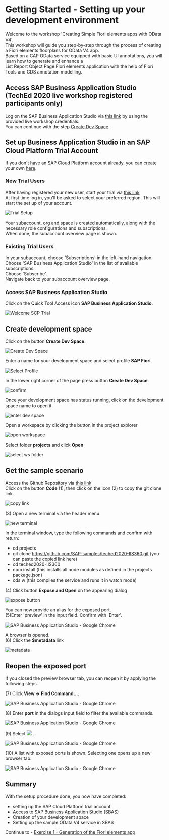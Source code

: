 # Getting Started - Setting up your development environment

Welcome to the workshop 'Creating Simple Fiori elements apps with OData V4'.\
This workshop will guide you step-by-step through the process of creating a Fiori elements floorplans for OData V4 app.\
Based on a CAP OData service equipped with basic UI annotations, you will learn how to generate and enhance a\
List Report Object Page Fiori elements application with the help of Fiori Tools and CDS annotation modelling.

## Access SAP Business Application Studio (TechEd 2020 live workshop registered participants only)

Log on the SAP Business Application Studio via [this link](https://sap-ux-teched.cry10cf.int.applicationstudio.cloud.sap/index.html) by using the provided live workshop credentials.\
You can continue with the step [Create Dev Space](#create-dev-space).

## Set up Business Application Studio in an SAP Cloud Platform Trial Account

If you don't have an SAP Cloud Platform account already, you can create your own [here](https://www.sap.com/products/cloud-platform/get-started.html).

### New Trial Users

After having registered your new user, start your trial via [this link](https://account.hanatrial.ondemand.com/register)\
At first time log in, you'll be asked to select your preferred region.
This will start the set up of your account.

![Trial Setup](../ex0/images/00_00_0010.png)

Your subaccount, org and space is created automatically, along with the necessary role configurations and subscriptions.\
When done, the subaccount overview page is shown.

### Existing Trial Users

In your subaccount, choose 'Subscriptions' in the left-hand navigation.\
Choose 'SAP Business Application Studio' in the list of available subscriptions.\
Choose 'Subscribe'.\
Navigate back to your subaccount overview page.

### Access SAP Business Application Studio

Click on the Quick Tool Access icon **SAP Business Application Studio**.

![Welcome SCP Trial](../ex0/images/00_00_0020.png)

## Create development space

Click on the button **Create Dev Space**.

![Create Dev Space](../ex0/images/00_00_0030.png)

Enter a name for your development space and select profile **SAP Fiori**.

![Select Profile](../ex0/images/00_00_0040.png)

In the lower right corner of the page press button **Create Dev Space**.

![confirm](../ex0/images/00_00_0050.png)<br>

Once your development space has status running, click on the development space name to open it.

![enter dev space](../ex0/images/00_00_0060.png)

Open a workspace by clicking the button in the project explorer

![open workspace](../ex0/images/00_00_0065.png)

Select folder **projects** and click **Open**

![select ws folder](../ex0/images/00_00_0066.png)

## Get the sample scenario

Access the Github Repository via [this link](https://github.com/SAP-samples/teched2020-IIS360)\
Click on the button **Code** (1), then click on the icon (2) to copy the git clone link.

![copy link](../ex0/images/00_00_0070.png)

(3) Open a new terminal via the header menu.

![new terminal](../ex0/images/00_00_0080.png)

In the terminal window, type the following commands and confirm with return:
- cd projects
- git clone https://github.com/SAP-samples/teched2020-IIS360.git (you can paste the copied link here)
- cd teched2020-IIS360
- npm install (this installs all node modules as defined in the projects package.json)
- cds w (this compiles the service and runs it in watch mode)

(4) Click button **Expose and Open** on the appearing dialog

![expose button](../ex0/images/00_00_0110.png)

You can now provide an alias for the exposed port.\
(5)Enter 'preview' in the input field. Confirm with 'Enter'.

![SAP Business Application Studio - Google Chrome](../ex0/images/00_00_0120.png)

A browser is opened.\
(6) Click the **$metadata** link

![metadata](../ex0/images/00_00_0130.png)

## Reopen the exposed port

If you closed the preview browser tab, you can reopen it by applying the following steps.

(7) Click **View -> Find Command...**.

![SAP Business Application Studio - Google Chrome](images/img_039.png)

(8) Enter **port** in the dialogs input field to filter the available commands.

![SAP Business Application Studio - Google Chrome](images/img_039a.png)

(9) Select ![](images/fieldicon03.png) .

![SAP Business Application Studio - Google Chrome](images/img_040.png)

(10) A list with exposed ports is shown. Selecting one opens up a new browser tab.

![SAP Business Application Studio - Google Chrome](images/img_041.png)

## Summary

With the setup procedure done, you now have completed:
- setting up the SAP Cloud Platform trial account
- Access to SAP Business Application Studio (SBAS)
- Creation of your development space
- Setting up the sample OData V4 service in SBAS

Continue to - [Exercise 1 - Generation of the Fiori elements app](../ex1/README.md)
